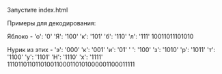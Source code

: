 Запустите index.html

Примеры для декодирования:

Яблоко -
'о': '0'
'Я': '100'
'к': '101'
'б': '110'
'л': '111'
10011011101010

Нурик из этих -
'э': '000'
'к': '001'
'и': '01'
' ': '100'
'з': '1010'
'р': '1011'
'т': '1100'
'у': '1101'
'Н': '1110'
'х': '1111'
111011011011010011000110101000001100011111